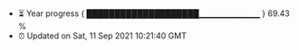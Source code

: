 - ⏳ Year progress { ████████████████████▁▁▁▁▁▁▁▁▁▁ } 69.43 %
- ⏰ Updated on Sat, 11 Sep 2021 10:21:40 GMT

